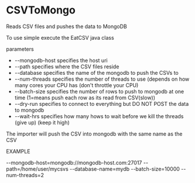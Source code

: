 # CSVToMongo
Reads CSV files and pushes the data to MongoDB

To use simple execute the EatCSV java class 

<p>parameters</p>
<ul>
<li>--mongodb-host  specifies the host uri</li>
<li>--path 			specifies where the CSV files reside</li>
<li>--database		specifies the name of the mongodb to push the CSVs to</li>
<li>--num-threads	specifies the number of threads to use (depends on how many cores your CPU has (don't throttle your CPU)</li>
<li>--batch-size	specifies the number of rows to push to mongodb at one time (1=means push each row as its read from CSV(slow))</li>
<li>--dry-run		specifies to connect to everything but DO NOT POST the data to mongodb</li>
<li>--wait-hrs		specifies how many hows to wait before we kill the threads (give up) (keep it high)</li>
</ul>

<p>The importer will push the CSV into mongodb with the same name as the CSV</p>

<p>EXAMPLE</p>
--mongodb-host=mongodb://mongodb-host.com:27017
--path=/home/user/mycsvs
--database-name=mydb
--batch-size=10000
--num-threads=2